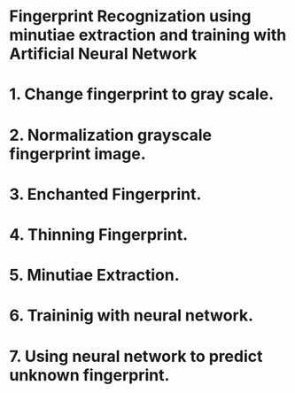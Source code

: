 # Fingerprint Recognization using minutiae extraction and training with Artificial Neural Network

# 1. Change fingerprint to gray scale.
# 2. Normalization grayscale fingerprint image.
# 3. Enchanted Fingerprint.
# 4. Thinning Fingerprint.
# 5. Minutiae Extraction.
# 6. Traininig with neural network.
# 7. Using neural network to predict unknown fingerprint.
